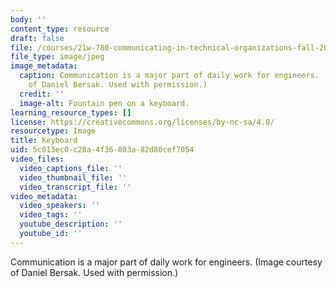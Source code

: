 ```yaml
---
body: ''
content_type: resource
draft: false
file: /courses/21w-780-communicating-in-technical-organizations-fall-2001/dd23dcbe3fd73de7e47eed6fbba1f719_21w-780f01.jpg
file_type: image/jpeg
image_metadata:
  caption: Communication is a major part of daily work for engineers. (Image courtesy
    of Daniel Bersak. Used with permission.)
  credit: ''
  image-alt: Fountain pen on a keyboard.
learning_resource_types: []
license: https://creativecommons.org/licenses/by-nc-sa/4.0/
resourcetype: Image
title: Keyboard
uid: 5c013ec0-c28a-4f36-803a-82d80cef7054
video_files:
  video_captions_file: ''
  video_thumbnail_file: ''
  video_transcript_file: ''
video_metadata:
  video_speakers: ''
  video_tags: ''
  youtube_description: ''
  youtube_id: ''
---
```

Communication is a major part of daily work for engineers. (Image courtesy of Daniel Bersak. Used with permission.)